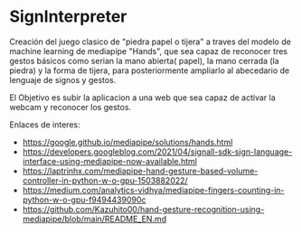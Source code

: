 # SignInterpreter

Creación del juego clasico de "piedra papel o tijera" a traves del modelo de machine learning de mediapipe "Hands", que sea capaz de reconocer tres gestos básicos como serian la mano abierta( papel), la mano cerrada (la piedra) y la forma de tijera, para posteriormente ampliarlo al abecedario de lenguaje de signos y gestos.

El Objetivo es subir la aplicacion a una web que sea capaz de activar la webcam y reconocer los gestos.


Enlaces de interes:
- https://google.github.io/mediapipe/solutions/hands.html
- https://developers.googleblog.com/2021/04/signall-sdk-sign-language-interface-using-mediapipe-now-available.html
- https://laptrinhx.com/mediapipe-hand-gesture-based-volume-controller-in-python-w-o-gpu-1503882022/
- https://medium.com/analytics-vidhya/mediapipe-fingers-counting-in-python-w-o-gpu-f9494439090c
- https://github.com/Kazuhito00/hand-gesture-recognition-using-mediapipe/blob/main/README_EN.md
